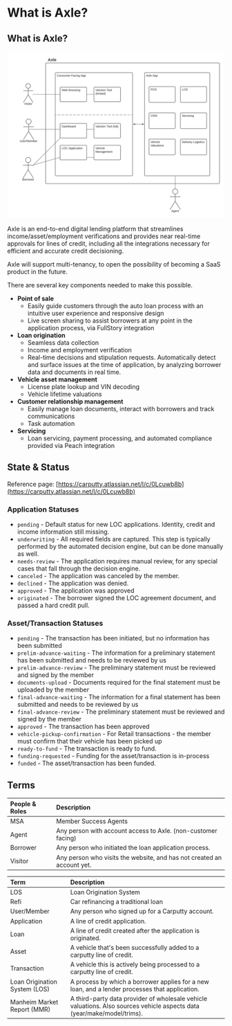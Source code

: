 # What is Axle?

## What is Axle?

![](../../.gitbook/assets/axle-system-environment.png)

Axle is an end-to-end digital lending platform that streamlines income/asset/employment verifications and provides near real-time approvals for lines of credit, including all the integrations necessary for efficient and accurate credit decisioning.

Axle will support multi-tenancy, to open the possibility of becoming a SaaS product in the future.

There are several key components needed to make this possible.

* **Point of sale**
  * Easily guide customers through the auto loan process with an intuitive user experience and responsive design
  * Live screen sharing to assist borrowers at any point in the application process, via FullStory integration
* **Loan origination**
  * Seamless data collection
  * Income and employment verification
  * Real-time decisions and stipulation requests. Automatically detect and surface issues at the time of application, by analyzing borrower data and documents in real time.
* **Vehicle asset management**
  * License plate lookup and VIN decoding
  * Vehicle lifetime valuations
* **Customer relationship management**
  * Easily manage loan documents, interact with borrowers and track communications
  * Task automation
* **Servicing**
  * Loan servicing, payment processing, and automated compliance provided via Peach integration

## State & Status

Reference page: [https://carputty.atlassian.net/l/c/0Lcuwb8b](https://carputty.atlassian.net/l/c/0Lcuwb8b)

### Application Statuses <a id="Application-Statuses"></a>

* `pending` - Default status for new LOC applications. Identity, credit and income information still missing.
* `underwriting` - All required fields are captured. This step is typically performed by the automated decision engine, but can be done manually as well.
* `needs-review` - The application requires manual review, for any special cases that fall through the decision engine.
* `canceled` - The application was canceled by the member.
* `declined` - The application was denied.
* `approved` - The application was approved
* `originated` - The borrower signed the LOC agreement document, and passed a hard credit pull.

### Asset/Transaction Statuses <a id="Asset/Transaction-Statuses"></a>

* `pending` - The transaction has been initiated, but no information has been submitted
* `prelim-advance-waiting` - The information for a preliminary statement has been submitted and needs to be reviewed by us
* `prelim-advance-review` - The preliminary statement must be reviewed and signed by the member
* `documents-upload` - Documents required for the final statement must be uploaded by the member
* `final-advance-waiting` - The information for a final statement has been submitted and needs to be reviewed by us
* `final-advance-review` - The preliminary statement must be reviewed and signed by the member
* `approved` - The transaction has been approved
* `vehicle-pickup-confirmation` - For Retail transactions - the member must confirm that their vehicle has been picked up
* `ready-to-fund` - The transaction is ready to fund.
* `funding-requested` - Funding for the asset/transaction is in-process
* `funded` - The asset/transaction has been funded.

## Terms

| People & Roles | Description |
| :--- | :--- |
| MSA | Member Success Agents |
| Agent | Any person with account access to Axle. \(non-customer facing\) |
| Borrower | Any person who initiated the loan application process. |
| Visitor | Any person who visits the website, and has not created an account yet. |

| Term | Description |
| :--- | :--- |
| LOS | Loan Origination System |
| Refi | Car refinancing a traditional loan |
| User/Member | Any person who signed up for a Carputty account. |
| Application | A line of credit application. |
| Loan | A line of credit created after the application is originated. |
| Asset | A vehicle that's been successfully added to a carputty line of credit. |
| Transaction | A vehicle this is actively being processed to a carputty line of credit. |
| Loan Origination System \(LOS\) | A process by which a borrower applies for a new loan, and a lender processes that application. |
| Manheim Market Report \(MMR\) | A third-party data provider of wholesale vehicle valuations. Also sources vehicle aspects data \(year/make/model/trims\). |

